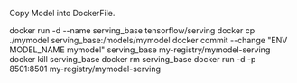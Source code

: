 
Copy Model into DockerFile.

docker run -d --name serving_base tensorflow/serving
docker cp ./mymodel serving_base:/models/mymodel
docker commit --change "ENV MODEL_NAME mymodel" serving_base my-registry/mymodel-serving
docker kill serving_base
docker rm serving_base
docker run -d -p 8501:8501 my-registry/mymodel-serving